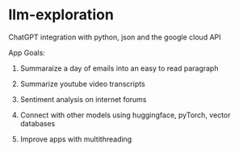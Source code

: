 # llm-exploration
ChatGPT integration with python, json and the google cloud API 

App Goals: 

1. Summaraize a day of emails into an easy to read paragraph
2. Summarize youtube video transcripts
3. Sentiment analysis on internet forums

4. Connect with other models using huggingface, pyTorch, vector databases
5. Improve apps with multithreading
